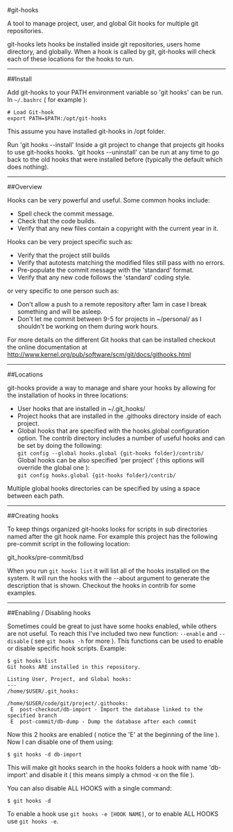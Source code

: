 #git-hooks

A tool to manage project, user, and global Git hooks for multiple git repositories.

git-hooks lets hooks be installed inside git repositories, users home directory, and globally.  When a hook is called by git, git-hooks will check each of these locations for the hooks to run.

************************************
##Install

Add git-hooks to your PATH environment variable so 'git hooks' can be run. In `~/.bashrc` ( for example ):  

    # Load Git-hook
    export PATH=$PATH:/opt/git-hooks
    
This assume you have installed git-hooks in /opt folder.

Run 'git hooks --install' Inside a git project to change that projects git hooks to use git-hooks hooks.  'git hooks --uninstall' can be run at any time to go back to the old hooks that were installed before (typically the default which does nothing).

************************************
##Overview

Hooks can be very powerful and useful. Some common hooks include:

- Spell check the commit message.
- Check that the code builds.
- Verify that any new files contain a copyright with the current year in it.

Hooks can be very project specific such as:

- Verify that the project still builds
- Verify that autotests matching the modified files still pass with no errors.
- Pre-populate the commit message with the 'standard' format.
- Verify that any new code follows the 'standard' coding style.

or very specific to one person such as:

- Don't allow a push to a remote repository after 1am in case I break something and will be asleep.
- Don't let me commit between 9-5 for projects in ~/personal/ as I shouldn't be working on them during work hours.

For more details on the different Git hooks that can be installed checkout the online documentation at http://www.kernel.org/pub/software/scm/git/docs/githooks.html

************************************
##Locations

git-hooks provide a way to manage and share your hooks by allowing for the installation of hooks in three locations:

- User hooks that are installed in ~/.git_hooks/
- Project hooks that are installed in the .githooks directory inside of each project.
- Global hooks that are specified with the hooks.global configuration option.
     The contrib directory includes a number of useful hooks and can be set by doing the following:  
     `git config --global hooks.global {git-hooks folder}/contrib/`  
   Global hooks can be also specified 'per project' ( this options will override the global one ):  
     `git config hooks.global {git-hooks folder}/contrib/`

Multiple global hooks directories can be specified by using a space between each path.

************************************
##Creating hooks

To keep things organized git-hooks looks for scripts in sub directories named after the git hook name.  For example this project has the following pre-commit script in the following location:

git_hooks/pre-commit/bsd

When you run `git hooks list` it will list all of the hooks installed on the system.  It will run the hooks with the --about argument to generate the description that is shown.  Checkout the hooks in contrib for some examples.

************************************
##Enabling / Disabling hooks

Sometimes could be great to just have some hooks enabled, while others are not useful. To reach this I've included two new function: `--enable` and `--disable` ( see `git hooks -h` for more ). This functions can be used to enable or disable specific hook scripts.
Example:  
    
    $ git hooks list
    Git hooks ARE installed in this repository.

    Listing User, Project, and Global hooks:
    ---
    /home/$USER/.git_hooks:

    /home/$USER/code/git/project/.githooks:
     E  post-checkout/db-import - Import the database linked to the specified branch
     E  post-commit/db-dump - Dump the database after each commit

Now this 2 hooks are enabled ( notice the 'E' at the beginning of the line ). Now I can disable one of them using:  
    
    $ git hooks -d db-import

This will make git hooks search in the hooks folders a hook with name 'db-import' and disable it ( this means simply a chmod -x on the file ).

You can also disable ALL HOOKS with a single command:  
    
    $ git hooks -d

To enable a hook use `git hooks -e [HOOK NAME]`, or to enable ALL HOOKS use `git hooks -e`.